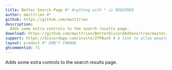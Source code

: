 ```yaml
---
title: Better Search Page #* Anything with * is REQUIRED
author: mwittrien #*
github: https://github.com/mwittrien
description:
  Adds some extra controls to the search results page.
download: https://github.com/mwittrien/BetterDiscordAddons/tree/master/Plugins/BetterSearchPage #* Github isn't required but if it isn't used then further inspection will happen
support: https://discordapp.com/invite/Z7PBux5 # A link to allow people to get support or give feedback for the Plugin
layout: product #* DON'T CHANGE
ghcommentid: 71
---
```

Adds some extra controls to the search results page.